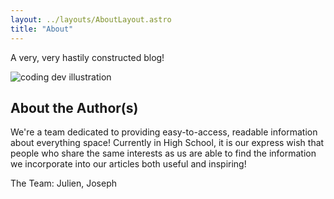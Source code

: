 ```yaml
---
layout: ../layouts/AboutLayout.astro
title: "About"
---
```


A very, very hastily constructed blog!

<div>
  <img src="/assets/dev.svg" class="sm:w-1/2 mx-auto" alt="coding dev illustration">
</div>

## About the Author(s)

We're a team dedicated to providing easy-to-access, readable information about everything space! Currently in High School, it is our express wish that people who share the same interests as us are able to find the information we incorporate into our articles both useful and inspiring!

The Team: Julien, Joseph
